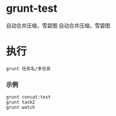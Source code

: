# grunt-test
自动合并压缩，雪碧图
自动合并压缩，雪碧图

# 执行
```
grunt 任务名/多任务
```

### 示例
```
grunt concat:test
grunt task2
grunt watch
```
